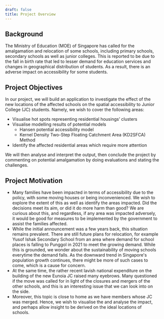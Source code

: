 ```yaml
---
draft: false
title: Project Overview
---
```


## Background
The Ministry of Education (MOE) of Singapore has called for the amalgamation and relocation of some schools, including primary schools, secondary schools as well as junior colleges. This is reported to be due to the fall in birth rate that led to lesser demand for education services and changes in geographical distribution of students. As a result, there is an adverse impact on accessibility for some students. 

## Project Objectives
In our project, we will build an application to investigate the effect of the new locations of the affected schools on the spatial accessibility to Junior College (JC) students. Namely, we wish to cover the following areas:
- Visualise hot spots representing residential housings’ clusters 
- Visualise modelling results of potential models 
    - Hansen potential accessibility model
    - Kernel Density Two-Step Floating Catchment Area (KD2SFCA) Method
- Identify the affected residential areas which require more attention

We will then analyse and interpret the output, then conclude the project by commenting on potential amalgamation by doing evaluations and stating the challenges.

## Project Motivation
- Many families have been impacted in terms of accessibility due to the policy, with some moving houses or being inconvenienced. We wish to explore the extent of this as well as identify the areas impacted. Did the decisions meet its aim, or did it do more harm than good? We are curious about this, and regardless, if any area was impacted adversely, it would be good for measures to be implemented by the government to assist the families affected.
- While the initial announcement was a few years back, this situation remains prevalent. There are still future plans for relocation, for example Yusof Ishak Secondary School from an area where demand for school places is falling to Punggol in 2021 to meet the growing demand. While this is grounded, we wonder about the sustainability of moving schools everytime the demand falls. As the downward trend in Singapore's population growth continues, there might be more of such cases to come, which is a cause for concern.
- At the same time, the rather recent lavish national expenditure on the building of the new Eunoia JC raised many eyebrows. Many questioned if the move was called for in light of the closures and mergers of the other schools, and this is an interesting issue that we can look into on the side. 
- Moreover, this topic is close to home as we have members whose JC was merged. Hence, we wish to visualise the and analyse the impact, and perhaps allow insight to be derived on the ideal locations of schools. 

